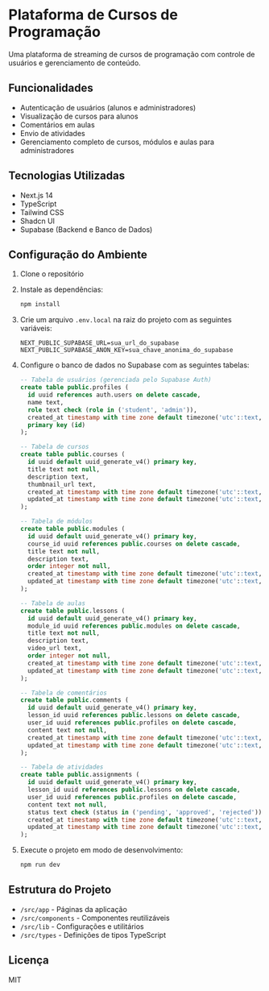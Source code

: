 # Plataforma de Cursos de Programação

Uma plataforma de streaming de cursos de programação com controle de usuários e gerenciamento de conteúdo.

## Funcionalidades

- Autenticação de usuários (alunos e administradores)
- Visualização de cursos para alunos
- Comentários em aulas
- Envio de atividades
- Gerenciamento completo de cursos, módulos e aulas para administradores

## Tecnologias Utilizadas

- Next.js 14
- TypeScript
- Tailwind CSS
- Shadcn UI
- Supabase (Backend e Banco de Dados)

## Configuração do Ambiente

1. Clone o repositório
2. Instale as dependências:
   ```bash
   npm install
   ```

3. Crie um arquivo `.env.local` na raiz do projeto com as seguintes variáveis:
   ```
   NEXT_PUBLIC_SUPABASE_URL=sua_url_do_supabase
   NEXT_PUBLIC_SUPABASE_ANON_KEY=sua_chave_anonima_do_supabase
   ```

4. Configure o banco de dados no Supabase com as seguintes tabelas:

   ```sql
   -- Tabela de usuários (gerenciada pelo Supabase Auth)
   create table public.profiles (
     id uuid references auth.users on delete cascade,
     name text,
     role text check (role in ('student', 'admin')),
     created_at timestamp with time zone default timezone('utc'::text, now()) not null,
     primary key (id)
   );

   -- Tabela de cursos
   create table public.courses (
     id uuid default uuid_generate_v4() primary key,
     title text not null,
     description text,
     thumbnail_url text,
     created_at timestamp with time zone default timezone('utc'::text, now()) not null,
     updated_at timestamp with time zone default timezone('utc'::text, now()) not null
   );

   -- Tabela de módulos
   create table public.modules (
     id uuid default uuid_generate_v4() primary key,
     course_id uuid references public.courses on delete cascade,
     title text not null,
     description text,
     order integer not null,
     created_at timestamp with time zone default timezone('utc'::text, now()) not null,
     updated_at timestamp with time zone default timezone('utc'::text, now()) not null
   );

   -- Tabela de aulas
   create table public.lessons (
     id uuid default uuid_generate_v4() primary key,
     module_id uuid references public.modules on delete cascade,
     title text not null,
     description text,
     video_url text,
     order integer not null,
     created_at timestamp with time zone default timezone('utc'::text, now()) not null,
     updated_at timestamp with time zone default timezone('utc'::text, now()) not null
   );

   -- Tabela de comentários
   create table public.comments (
     id uuid default uuid_generate_v4() primary key,
     lesson_id uuid references public.lessons on delete cascade,
     user_id uuid references public.profiles on delete cascade,
     content text not null,
     created_at timestamp with time zone default timezone('utc'::text, now()) not null,
     updated_at timestamp with time zone default timezone('utc'::text, now()) not null
   );

   -- Tabela de atividades
   create table public.assignments (
     id uuid default uuid_generate_v4() primary key,
     lesson_id uuid references public.lessons on delete cascade,
     user_id uuid references public.profiles on delete cascade,
     content text not null,
     status text check (status in ('pending', 'approved', 'rejected')),
     created_at timestamp with time zone default timezone('utc'::text, now()) not null,
     updated_at timestamp with time zone default timezone('utc'::text, now()) not null
   );
   ```

5. Execute o projeto em modo de desenvolvimento:
   ```bash
   npm run dev
   ```

## Estrutura do Projeto

- `/src/app` - Páginas da aplicação
- `/src/components` - Componentes reutilizáveis
- `/src/lib` - Configurações e utilitários
- `/src/types` - Definições de tipos TypeScript

## Licença

MIT
